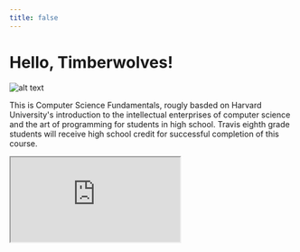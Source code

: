 ```yaml
---
title: false
---
```


# Hello, Timberwolves!

![alt text](assets/Travis_CS.png "Travis Computer Science")

This is Computer Science Fundamentals, rougly basded on Harvard University's introduction to the intellectual enterprises of computer science and the art of programming for students in high school. Travis eighth grade students will receive high school credit for successful completion of this course.

<iframe src="https://www.youtube.com/embed/tZxLMIk_SaY?playlist=GAB6Gm7pTTA"></iframe>
